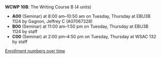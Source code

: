 **WCWP 10B**: The Writing Course B (4 units)

- **A00** (Seminar) at 8:00 am–10:50 am on Tuesday, Thursday at EBU3B 1124 by Gagnon, Jeffrey C (A07067328)
- **B00** (Seminar) at 11:00 am–1:50 pm on Tuesday, Thursday at EBU3B 1124 by staff
- **C00** (Seminar) at 2:00 pm–4:50 pm on Tuesday, Thursday at WSAC 132 by staff

[Enrollment numbers over time](./WCWP10B.tsv)
